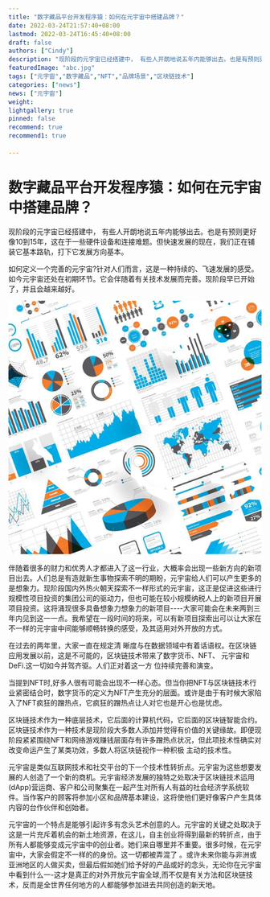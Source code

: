 ```yaml
---
title: "数字藏品平台开发程序猿：如何在元宇宙中搭建品牌？"
date: 2022-03-24T21:57:40+08:00
lastmod: 2022-03-24T16:45:40+08:00
draft: false
authors: ["Cindy"]
description: "现阶段的元字宙已经搭建中， 有些人开朗地说五年内能够出去。也是有预则更好像10到15年，这在于一些硬件设备和连接难题。但快速发展的现在，我们正在铺装它基本路轨，打下它发展方向基本。"
featuredImage: "abc.jpg"
tags: ["元宇宙","数字藏品","NFT","品牌场景","区块链技术"]
categories: ["news"]
news: ["元宇宙"]
weight: 
lightgallery: true
pinned: false
recommend: true
recommend1: true

---
```


# 数字藏品平台开发程序猿：如何在元宇宙中搭建品牌？

现阶段的元字宙已经搭建中， 有些人开朗地说五年内能够出去。也是有预则更好像10到15年，这在于一些硬件设备和连接难题。但快速发展的现在，我们正在铺装它基本路轨，打下它发展方向基本。

如何定义一个完善的元宇宙?针对人们而言，这是一种持续的、飞速发展的感受。 如今元宇宙还处在初期环节。它会伴随着有关技术发展而完善。现阶段早已开始了，并且会越来越好。

![img](abc.jpg)

伴随着很多的财力和优秀人才都进入了这一行业，大概率会出现一些新方向的新项目出去。人们总是有造就新生事物探索不明的期盼，元宇宙给人们可以产生更多的是想象力。现阶段国内外热火朝天探索不一样形式的元宇宙，这正是促进这些进行规模性项目投资的集团公司的驱动力，但也可能在较小规模纳税人上的新项目开展项目投资。这将涌现很多具备想象力想象力的新项目----大家可能会在未来两到三年内见到这一一点。我希望在一段时间的将来，可以有新项目探索出可以让大家在不一样的元宇宙中间能够顺畅转换的感受，及其适用对外开放的方式。

在过去的两年里，大家一直在规定清 晰度与在数据领域中有着话语权。在区块链应用发展以前，这是不可能的，区块链技术带来了数字货币、NFT、 元宇宙和DeFi.这一切如今并驾齐驱。人们正对着这一方 位持续完善和演变。

当提到NFT时,好多人很有可能会出现不一样心态。但当你把NFT与区块链技术行业紧密结合时，数字货币的定义为NFT产生充分的层面。或许是由于有时候大家陷入了NFT疯狂的蹭热点，它疯狂的蹭热点让人对它也是开心也是忧虑。

区块链技术作为一种底层技术，它后面的计算机代码，它后面的区块链智能合约。区块链技术作为一种技术是现阶段大多数人添加并觉得有价值的关键缘故。即便现阶段紧紧围绕NFT和网络游戏赚钱层面存有许多蹭热点状况，但此项技术性确实对改变命运产生了某类功效，多数人将区块链视作一种积极 主动的技术性。

元宇宙是类似互联网技术和社交平台的下一个技术性转折点。元宇宙为这些想要发展的人创造了一个新的商机。元宇宙经济发展的独特之处取决于区块链技术运用(dApp)营运商、客户和公司聚集在一起产生对所有人有益的社会经济学系统软件。当作客户的顾客将参加小区和品牌基本建设，这将使他们更好像客户产生具体内容的台作伙伴和创始者。

元宇宙的一个特点是能够引起许多有念头艺术创意的人。元宇宙的关键之处取决于这是一片充斥着机会的新土地资源，在这儿，自主创业将得到最新的转折点，由于所有人都能够变成元宇宙中的创业者。她们来自哪里并不重要。很多时候，在元宇宙中，大家会假定不一样的的身份。这一切都被弄混了 。或许未来你能与非洲或亚洲地区的人做买卖，但最后假如她们给予好的产品或好的念头，无论你在元宇宙中看到什么一-这才是真正的对外开放元宇宙全球,而不仅是有关方法和区块链技术，反而是全世界任何地方的人都能够参加进去共同创造的新天地。